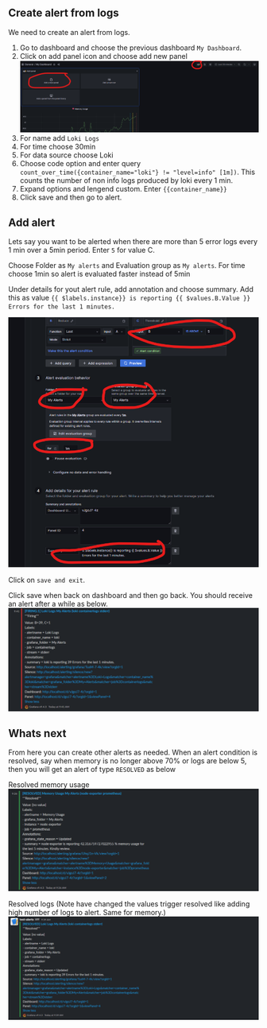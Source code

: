 ## Create alert from logs

We need to create an alert from logs.

1. Go to dashboard and choose the previous dashboard `My Dashboard`. 
2. Click on add panel icon and choose add new panel
![Logs](https://raw.githubusercontent.com/gathecageorge/killercoda/main/grafana-alerting-create-dashboard/images/logs1.png)
3. For name add `Loki Logs`
4. For time choose 30min
5. For data source choose Loki
6. Choose code option and enter query `count_over_time({container_name="loki"} != "level=info" [1m])`. This counts the number of non info logs produced by loki every 1 min.
7. Expand options and lengend custom. Enter `{{container_name}}`
8. Click save and then go to alert.

## Add alert

Lets say you want to be alerted when there are more than 5 error logs every 1 min over a 5min period. Enter `5` for value C.

Choose Folder as `My alerts` and Evaluation group as `My alerts`. For time choose 1min so alert is evaluated faster instead of 5min

Under details for yout alert rule, add annotation and choose summary. Add this as value `{{ $labels.instance}} is reporting {{ $values.B.Value }} Errors for the last 1 minutes.`

![Logs](https://raw.githubusercontent.com/gathecageorge/killercoda/main/grafana-alerting-create-dashboard/images/logs2.png)

Click on `save and exit`.

Click save when back on dashboard and then go back. You should receive an alert after a while as below.
![Logs](https://raw.githubusercontent.com/gathecageorge/killercoda/main/grafana-alerting-create-dashboard/images/logs3.png)


## Whats next
From here you can create other alerts as needed.
When an alert condition is resolved, say when memory is no longer above 70% or logs are below 5, then you will get an alert of type `RESOLVED` as below

Resolved memory usage
![Logs](https://raw.githubusercontent.com/gathecageorge/killercoda/main/grafana-alerting-create-dashboard/images/logs4.png)

Resolved logs (Note have changed the values trigger resolved like adding high number of logs to alert. Same for memory.)
![Logs](https://raw.githubusercontent.com/gathecageorge/killercoda/main/grafana-alerting-create-dashboard/images/logs5.png)
